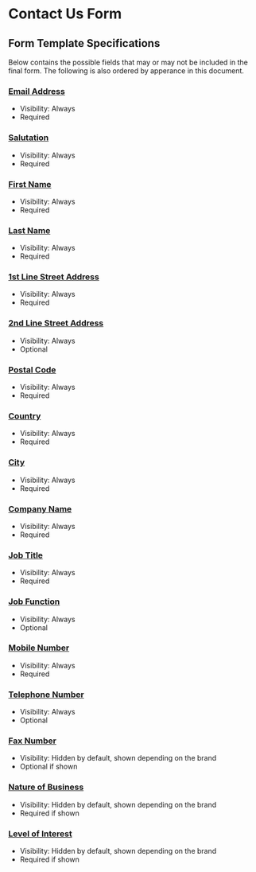# Contact Us Form

## Form Template Specifications

Below contains the possible fields that may or may not be included in the final form. The following is also ordered by apperance in this document.

### [**Email Address**](../fields.md#email-address-emailaddress)

- Visibility: Always
- Required

### [**Salutation**](../fields.md#salutation-salutation)

- Visibility: Always
- Required

### [**First Name**](../fields.md#first-name-firstname)

- Visibility: Always
- Required

### [**Last Name**](../fields.md#last-name-lastname)

- Visibility: Always
- Required

### [**1st Line Street Address**](../fields.md#1st-line-street-address-address1)

- Visibility: Always
- Required

### [**2nd Line Street Address**](../fields.md#2nd-line-street-address-address2)

- Visibility: Always
- Optional

### [**Postal Code**](../fields.md#postal-code-postcode)

- Visibility: Always
- Required

### [**Country**](../fields.md#country-country)

- Visibility: Always
- Required

### [**City**](../fields.md#city-city)

- Visibility: Always
- Required

### [**Company Name**](../fields.md#company-name-companyname)

- Visibility: Always
- Required

### [**Job Title**](../fields.md#job-title-jobtitle)

- Visibility: Always
- Required

### [**Job Function**](../fields.md#job-function-jobfunction)

- Visibility: Always
- Optional

### [**Mobile Number**](../fields.md#mobile-number-mobilenumber)

- Visibility: Always
- Required

### [**Telephone Number**](../fields.md#telephone-number-telephonenumber)

- Visibility: Always
- Optional

### [**Fax Number**](../fields.md#fax-number-faxnumber)

- Visibility: Hidden by default, shown depending on the brand
- Optional if shown

### [**Nature of Business**](../fields.md#nature-of-business-natureofbusiness)

- Visibility: Hidden by default, shown depending on the brand
- Required if shown

### [**Level of Interest**](../fields.md#level-of-interest-interestlevel)

- Visibility: Hidden by default, shown depending on the brand
- Required if shown
